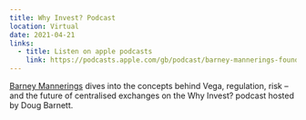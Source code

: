 ```yaml
---
title: Why Invest? Podcast
location: Virtual
date: 2021-04-21
links:
  - title: Listen on apple podcasts
    link: https://podcasts.apple.com/gb/podcast/barney-mannerings-founder-of-vega-protocol/id1531120274?i=1000517998210
---
```


<a href="https://twitter.com/barnabee" target="_blank">Barney Mannerings</a> dives into the concepts behind Vega, regulation, risk – and the future of centralised exchanges on the Why Invest? podcast hosted by Doug Barnett. 
